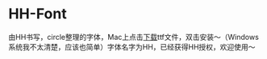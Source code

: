# HH-Font
由HH书写，circle整理的字体，Mac上点击[下载](https://raw.githubusercontent.com/circlelq/HH-Font/master/HH-Font/HH.ttf)ttf文件，双击安装～（Windows系统我不太清楚，应该也简单）字体名字为HH，已经获得HH授权，欢迎使用～
